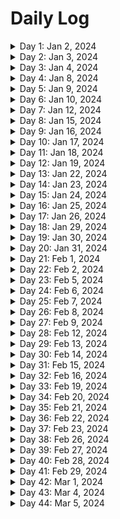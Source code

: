 # Daily Log

<details>
  <summary>Day 1: Jan 2, 2024</summary>

  ### Today's Progress:
  * Completed Cat Photo App Webpage on freeCodeCamp
  * Completed building a Cafe Menu using basic CSS
  * Started Dave Gray's course on HTML (finished Ch.1)
  * Cleaned up notes taken from Dave Gray's course

  ### Link to work:
  * None

  ### New thing(s) learned:
  1. Didn't know that you could nest labels inside of inputs for forms.
  2. Didn't know that you could nest a link within an image via HTML.

  ### Thoughts:
  * There's a lot to learn about HTML when you get back into it after so long. I took Web Design in High School and everything was slow to learn. But, using something like YouTube or freeCodeCamp to help teach me makes things a lot faster. Everything seems a lot more interesting than it did before.

  ### Time spent working
  * 2.3 hours
</details>

<details>
  <summary>Day 2: Jan 3, 2024</summary>

  ### Today's Progress: 
  * Continued working on Dave Gray's Course on HTML (Ch.2 - Ch.5)

  ### Link to work:
  * None

  ### New thing(s) learned:
  * Description Lists are something I haven't heard of before or learned about previously.

  ### Thoughts:
  * Working hard and enjoying it!

  ### Time spent working
  * 1.16 hrs
</details>

<details>
  <summary>Day 3: Jan 4, 2024</summary>

  ### Today's Progress: 
  * Continued working on Dave Gray's Course on HTML (Ch.5 - Ch.6) *still working on Ch.6*

  ### Link to work:
  * None

  ### New thing(s) learned:
  1. Learned about the 3 different types of links (Absolute Reference, Relative Reference, and Internal Reference)
  2. Learned about the 2 different loading attributes used for images (Lazy and Eager)

  ### Thoughts:
  * Not sure how often I'll use the different types of links, but I feel as if the image attributes may be used quite often for me depending on the site. We still do live in a time where some people most likely have dial-up internet from the 90's.

  ### Time spent working
  * 1.16 hrs
</details>

<details>
  <summary>Day 4: Jan 8, 2024</summary>

  ### Today's Progress: 
  * Continued working on Dave Gray's Course on HTML (Ch.6 - Ch.9)

  ### Link to work:
  * None

  ### New thing(s) learned:
  1. Learned a lot more about HTML tables that I thought I knew in the beginning
  2. Forms have a ton of elements and attributes that can make them very helpful for submitting information about something.

  ### Thoughts:
  * I hope to create a few HTML-only projects on tables and forms so I'm able to get used to them. Probably not a big deal, but it would be something fun and new to do while learning.

  ### Time spent working
  * 2.33 hrs
</details>

<details>
  <summary>Day 5: Jan 9, 2024</summary>

  ### Today's Progress: 
  * Completed Dave Gray's course on HTML by completing the final project

  ### Link to work:
  * [Little Taco Shop - GitHub](https://github.com/kylecreate/LTS)

  ### New thing(s) learned:
  * The difference of using articles and sections. After watching his solution, I changed my sections to articles and changed a few things around as well.

  ### Thoughts:
  * I enjoyed working on this project. Before I start learning CSS, I'm going to find a few more HTML projects to work on to get more of an understanding of the language. I believe 2-3 projects should be good.

  ### Time spent working
  * 2.5 hrs
</details>

<details>
  <summary>Day 6: Jan 10, 2024</summary>

  ### Today's Progress: 
  * Started and completed the MDN project of creating a table of planets data

  ### Link to work:
  * [Table of Planets Project](https://github.com/kylecreate/TableOfPlanets)

  ### New thing(s) learned:
  * Structuring of tables in general

  ### Thoughts:
  * This was a bit of a challenge, but I enjoyed this project a lot.

  ### Time spent working
  * 2 hrs
</details>

<details>
  <summary>Day 7: Jan 12, 2024</summary>

  ### Today's Progress: 
  * Completed building a registration form on Responsive Web Design (fCC)
  * Completed certification project #1 or 5 on Responsive Web Design (fCC)

  ### Link to work:
  * [FCC Survey](https://github.com/kylecreate/FCC-Survey)

  ### New thing(s) learned:
  * Learned more about how forms and fieldsets are created to generate one possible giant form.

  ### Thoughts:
  * I enjoyed this challenging project. I'm enjoying web development so far!

  ### Time spent working
  * 2 hrs
</details>

<details>
  <summary>Day 8: Jan 15, 2024</summary>

  ### Today's Progress: 
  * Completed Rothko Painting (CSS Box Model) on Responsive Web Design (fCC)
  * Completed Photo Gallery (CSS Flexbox) on Responsive Web Design (fCC)
  * Completed Nutrition Label on Responsive Web Design (fCC)

  ### Link to work:
  * None

  ### New thing(s) learned:
  * Learned how the CSS box model and CSS Flexbox work while creating the Rothko Painting and Photo Gallery. Excited to learn more about these in the future.

  ### Thoughts:
  * Box model and flexbox of CSS will take some time to learn, but I can see how these make websites look better.

  ### Time spent working
  * 1.5 hrs
</details>

<details>
  <summary>Day 9: Jan 16, 2024</summary>

  ### Today's Progress: 
  * Completed learning about Accessibility by building a HTML/CSS Quiz on Responsive Web Design (fCC)
  * Started on the 2nd certification project for Responsive Web Design (fCC)

  ### Link to work:
  * None

  ### New thing(s) learned:
  * A lot of things about web accessibility. Excited to learn more as I get into CSS and making things easier for those who need the assistance.

  ### Thoughts:
  * When working on the Quiz assignment from freeCodeCamp, I found a lot of the accessibility questions a bit difficult. I'm looking forward to learning more and understanding accessibility. Maybe I'll use the [rubber duck theory](https://en.wikipedia.org/wiki/Rubber_duck_debugging) as I teach myself?

  ### Time spent working
  * 1.5 hrs
</details>

<details>
  <summary>Day 10: Jan 17, 2024</summary>

  ### Today's Progress: 
  * Completed certification project #2 or 5 on Responsive Web Design (fCC)
  * Completed building a Balance Sheet on fCC
  * Completed building a Cat Painting on fCC

  ### Link to work:
  * [FCC Tribute Page](https://github.com/kylecreate/FCC-Tribute)

  ### New thing(s) learned:
  * Learned a lot about positioning and intermediate CSS.

  ### Thoughts:
  * Some of it was confusing, but I think with my other resources I plan on learning from and projects I plan on doing, everything should make sense sooner or later.

  ### Time spent working
  * 2 hrs
</details>

<details>
  <summary>Day 11: Jan 18, 2024</summary>

  ### Today's Progress: 
  * Completed building a responsive piano (fCC)
  * Completed certification project #3 or 5 on Responsive Web Design (fCC)
  * Completed building a city skyline (fCC)

  ### Link to work:
  * [FCC Tech Doc](https://kylecreate-fcctechdoc.netlify.app/)

  ### New thing(s) learned:
  * Learned a lot about the root element and different gradients

  ### Thoughts:
  * The Root element is super useful!

  ### Time spent working
  * 2 hrs
</details>

<details>
  <summary>Day 12: Jan 19, 2024</summary>

  ### Today's Progress: 
  * Completed building a magazine (fCC)
  * Completed certification project #4 or 5 on Responsive Web Design (fCC)

  ### Link to work:
  * [FCC Product Landing](https://github.com/kylecreate/FCC-ProductLanding)

  ### New thing(s) learned:
  * Learned more in-depth on creating flexboxes and grids for a website.

  ### Thoughts:
  * Not sure when I'll ever use the magazine-like style for a website in my future, but it was useful to learn. Maybe something will come along?

  ### Time spent working
  * 2 hrs
</details>

<details>
  <summary>Day 13: Jan 22, 2024</summary>

  ### Today's Progress: 
  * Completed building a Ferris Wheel using CSS Animations
  * Completed building a Penguin using CSS Transformations
  * Completed certification project #5 or 5 on Responsive Web Design (fCC) - Recived my certification from the site! 🎉

  ### Link to work:
  * [FCC Personal Portfolio](https://github.com/kylecreate/FCC-Portfolio)

  ### New thing(s) learned:
  * Learned a lot about how animations work in CSS and transformations

  ### Thoughts:
  * Hopefully in the future I can get better with animations and transformations. With animations however, I feel as if it'll be like the magazine project. When will I use it? Who knows, we'll see.

  ### Time spent working
  * 2.5 hrs
</details>

<details>
  <summary>Day 14: Jan 23, 2024</summary>

  ### Today's Progress: 
  * Started Dave Gray's CSS Course on YouTube (Ch.1 → Ch.2, starting Ch.3 tomorrow)

  ### Link to work:
  * None

  ### New thing(s) learned:
  * Learned more about the different selectors that can be used for CSS.

  ### Thoughts:
  * I never understood the differences between the selectors until now. It makes since as to why a Class selector is superior to an ID selector.

  ### Time spent working
  * 1.25 hrs
</details>

<details>
  <summary>Day 15: Jan 24, 2024</summary>

  ### Today's Progress: 
  * Continued working on Dave Gray's CSS Course on YouTube (Ch.3 → Ch.5, starting Ch.5 tomorrow)

  ### Link to work:
  * None

  ### New thing(s) learned:
  * Learned more indepth about the different color, units, and sizes values that are used to change the sizes of the page.

  ### Thoughts:
  * I'll have a hard time with sizing I believe, but with enough practice I should be good!

  ### Time spent working
  * 1.25 hrs
</details>

<details>
  <summary>Day 16: Jan 25, 2024</summary>

  ### Today's Progress: 
  * Continued working on Dave Gray's CSS Course on YouTube (Ch.5 → Ch.7, starting Ch.7 tomorrow)

  ### Link to work:
  * None

  ### New thing(s) learned:
  * Learned more and indepth about the CSS Box Model and fonts.

  ### Thoughts:
  * I think I see the reason that people use Google Chrome for creating websites since it's easier to see what the box model looks like on certain content. Firefox doesn't really show the colors that I'm aware of, unless I'm wrong.

  ### Time spent working
  * 1.25 hrs
</details>

<details>
  <summary>Day 17: Jan 26, 2024</summary>

  ### Today's Progress: 
  * Continued working on Dave Gray's CSS Course on YouTube (Ch.7 → Ch.12, starting Ch.13 next week)

  ### Link to work:
  * None

  ### New thing(s) learned:
  * Learned more about list styles, floats, and columns.

  ### Thoughts:
  * I'm having the feeling and thoughts of creating my own website/portfolio now after learning some of these. That may become a future probject.

  ### Time spent working
  * 2.3 hrs
</details>

<details>
  <summary>Day 18: Jan 29, 2024</summary>

  ### Today's Progress: 
  * Continued working on Dave Gray's CSS Course on YouTube (Ch.13 → Ch.14, starting Ch.15 tomorrow)

  ### Link to work:
  * None

  ### New thing(s) learned:
  * Learned more about Flexbox and Positioning different items of content to be viewed on a page.

  ### Thoughts:
  * I'm excited to learn more indepth about this with a future learning video from fCC about Responsive Design. I'm amazed sometimes at what you can do with a website when creating one.

  ### Time spent working
  * 1.25 hrs
</details>

<details>
  <summary>Day 19: Jan 30, 2024</summary>

  ### Today's Progress: 
  * Continued working on Dave Gray's CSS Course on YouTube (Ch.15 → Ch.16, starting Ch.17 tomorrow)

  ### Link to work:
  * None

  ### New thing(s) learned:
  * Learned more about images and their settings along with the grid layout of CSS.

  ### Thoughts:
  * Making the example grid layout with the video made it looks like an actual website which was fun. With the images section, I felt I knew enough until a few properties came up.

  ### Time spent working
  * 1.5 hrs
</details>

<details>
  <summary>Day 20: Jan 31, 2024</summary>

  ### Today's Progress: 
  * Continued working on Dave Gray's CSS Course on YouTube (Ch.17 → Ch.20, starting Ch.20 tomorrow)

  ### Link to work:
  * [Card Mini-Project](https://github.com/kylecreate/CardMiniProject)

  ### New thing(s) learned:
  * Learned about Media Queries and Pseudo Selectors/Classes

  ### Thoughts:
  * Media queries are pretty cool and excited to use them in the future. As for Pseudo Selectors and classes, I can definietly see how these can be useful.

  ### Time spent working
  * 1.5 hrs
</details>

<details>
  <summary>Day 21: Feb 1, 2024</summary>

  ### Today's Progress: 
  * Continued working on Dave Gray's CSS Course on YouTube (Ch.20 → Ch.21, starting Ch.22 tomorrow)

  ### Link to work:
  * None

  ### New thing(s) learned:
  * Learned more about CSS functions and variables

  ### Thoughts:
  * I see how the variables in CSS and functions would be useful for multiple colors/sizes/etc.. I see myself using these in the future.

  ### Time spent working
  * 1.35 hrs
</details>

<details>
  <summary>Day 22: Feb 2, 2024</summary>

  ### Today's Progress: 
  * Continued working on Dave Gray's CSS Course on YouTube (Ch.22 → Final Project, will complete the project next week)

  ### Link to work:
  * None

  ### New thing(s) learned:
  * Learned more about animations using CSS

  ### Thoughts:
  * I'm unsure of how often I'd be using animations in CSS, but of course you never know. I supposed it would be whenever I make a responsive navigation menu with a hamburger menu.

  ### Time spent working
  * 1.9 hrs
</details>

<details>
  <summary>Day 23: Feb 5, 2024</summary>

  ### Today's Progress: 
  * Continued and completed Dave Gray's CSS Course on YouTube (Final Project)

  ### Link to work:
  * [Little Taco Shop - 2](https://github.com/kylecreate/LTS2)

  ### New thing(s) learned:
  * Creating a dark mode version of the site using the root method with a media query.

  ### Thoughts:
  * Happy this project and course is done. On to the next!

  ### Time spent working
  * 1.75 hrs
</details>

<details>
  <summary>Day 24: Feb 6, 2024</summary>

  ### Today's Progress: 
  * Resarched and learning about Frontend Mentor's first project of the QR Code.

  ### Link to work:
  * None

  ### New thing(s) learned:
  * Learning how the website works and each project works.

  ### Thoughts:
  * Happy they have a roadmap in their discord to follow for beginners. Should get me started for tomorrow!

  ### Time spent working
  * 1.25 hrs
</details>

<details>
  <summary>Day 25: Feb 7, 2024</summary>

  ### Today's Progress: 
  * Started and completed Frontend Mentor's QR Code Component challenge

  ### Link to work:
  * [Repo](https://github.com/kylecreate/QRCode) | [Live Preview](https://kylecreate.github.io/QRCode/) | [Solution Result](https://www.frontendmentor.io/solutions/qr-code-card-component-xyANUCzb3y)

  ### New thing(s) learned:
  * Learned about creating components and centering them to a webpage.

  ### Thoughts:
  * I think I'm going to enjoy this challenge site!

  ### Time spent working
  * 1.5 hrs
</details>

<details>
  <summary>Day 26: Feb 8, 2024</summary>

  ### Today's Progress: 
  * After receiving feedback from [solvman](https://www.frontendmentor.io/profile/solvman), I made some changes to my QR Code Component. <i>Check yesterday's log for the project link</i>
  * Started working on the [3-Column Preview Card Component](https://www.frontendmentor.io/challenges/3column-preview-card-component-pH92eAR2-/hub) project

  ### Link to work:
  * None

  ### New thing(s) learned:
  * None

  ### Thoughts:
  * These projects are exactly what I was looking for. Learning so much from these as well as what I've learned so far.

  ### Time spent working
  * 2 hrs
</details>

<details>
  <summary>Day 27: Feb 9, 2024</summary>

  ### Today's Progress: 
  * Completed the [3-Column Preview Card](https://github.com/kylecreate/3ColumnCard) project from Frontend Mentor
  * Started working on the [Single Price Grid Component](https://www.frontendmentor.io/challenges/single-price-grid-component-5ce41129d0ff452fec5abbbc/hub) project

  ### Link to work:
  * [3-Column Preview Card](https://github.com/kylecreate/3ColumnCard)

  ### New thing(s) learned:
  * None

  ### Thoughts:
  * These projects are indeed challenging, which is what I wanted as I learn frontend development!

  ### Time spent working
  * 1.25 hrs
</details>

<details>
  <summary>Day 28: Feb 12, 2024</summary>

  ### Today's Progress: 
  * Continued working on the [Single Price Grid Component](https://www.frontendmentor.io/challenges/single-price-grid-component-5ce41129d0ff452fec5abbbc/hub) project from Frontend Mentor.

  ### Link to work:
  * None

  ### New thing(s) learned:
  * None

  ### Thoughts:
  * Getting the hang of things for this project. Just need to adjust some colors and padding. Should be finished sometime tomorrow.

  ### Time spent working
  * 1.2 hrs
</details>

<details>
  <summary>Day 29: Feb 13, 2024</summary>

  ### Today's Progress: 
  * Completed the Single Price Grid Component from Frontend Mentor
  * Started working on the Order Summary Component from Frontend Mentor

  ### Link to work:
  * [Single Price Grid Component](https://github.com/kylecreate/PriceGrid)

  ### New thing(s) learned:
  * None

  ### Thoughts:
  * I enjoyed working on this project as it's the one I feel closely resembles the original design.

  ### Time spent working
  * 2 hrs
</details>

<details>
  <summary>Day 30: Feb 14, 2024</summary>

  ### Today's Progress: 
  * Continued working on the Order Summary Component from Frontend Mentor
  * Started to read Coding for Dummies (7 books in 1) about Frontend Web Dev of course. Excited to learn more and actually read a book away from the computer. Completed the first book on "What is Coding?"

  ### Link to work:
  * None

  ### New thing(s) learned:
  * I learned about different sandbox websites for coding and more about programming that I knew before.

  ### Thoughts:
  * I haven't read a book in a long time, but thought this might be a nice change of pace. Reading to take a brake from the computer might be nice. Also, tons of notes!

  ### Time spent working
  * 1.5 hrs
</details>

<details>
  <summary>Day 31: Feb 15, 2024</summary>

  ### Today's Progress: 
  * Completed working on the Order Summary Component from Frontend Mentor
  * Started getting notes together from yesterday's reading. Going to complete this later today or tomorrow.

  ### Link to work:
  * [FEM - Order Summary Component](https://github.com/kylecreate/OrderSummary)

  ### New thing(s) learned:
  * Learned more about debugging a problem I was having that was making the grey box in the order summary not working.

  ### Thoughts:
  * Some of these projects are killers, but they're teaching me a lot.

  ### Time spent working
  * 1.8 hrs
</details>

<details>
  <summary>Day 32: Feb 16, 2024</summary>

  ### Today's Progress:
  * Recieved feedback for my Order Summary Component challenge that I completed yestrday and made the necessary changes that were posted.
  * Started working on the Stats Preview Card Component challenge from Frontend Mentor.
  * Continued working on my notes from reading the first book of Coding for Dummies.

  ### Link to work:
  * None

  ### New thing(s) learned:
  * There's so many programming languages...

  ### Thoughts:
  * I'm enjoying my reading and coding time. Makes a difference to learn a few things while reading and coding which is nice.

  ### Time spent working
  * 1.5 hrs
</details>

<details>
  <summary>Day 33: Feb 19, 2024</summary>

  ### Today's Progress: 
  * Completed [Statis Preview Card Component](https://github.com/kylecreate/StatsPreview) from Frontend Mentor
  * Started working on the Product Preview Card Component

  ### Link to work:
  * [Stats Preview Card](https://github.com/kylecreate/StatsPreview)

  ### New thing(s) learned:
  * I learned with this project about how to overlay a color above an image using CSS.

  ### Thoughts:
  * None

  ### Time spent working
  * 1.5 hrs
</details>

<details>
  <summary>Day 34: Feb 20, 2024</summary>

  ### Today's Progress: 
  * Continued working on the Product Preview Card Component from Frontend Mentor
  * Continued reading Coding (All-in-One) for Dummies, read Book 2 Ch.1.

  ### Link to work:
  * None

  ### New thing(s) learned:
  * While reading my book, it mentions that you can have a hidden attribute on an HTML tag and it won't show up on the page at all. How interesting...

  ### Thoughts:
  * None

  ### Time spent working
  * 1.2 hrs
</details>

<details>
  <summary>Day 35: Feb 21, 2024</summary>

  ### Today's Progress: 
  * Continued working on the Product Preview Card Component from Frontend Mentor
  * Continued reading Coding (All-in-One) for Dummies, read Book 2 Ch.2.

  ### Link to work:
  * None

  ### New thing(s) learned:
  * Learned more about tables and lists

  ### Thoughts:
  * None

  ### Time spent working
  * 2 hrs
</details>

<details>
  <summary>Day 36: Feb 22, 2024</summary>

  ### Today's Progress: 
  * Completed the Frontend Mentor project of the Product Preview Card

  ### Link to work:
  * [Product Preview Card Component](https://github.com/kylecreate/ProductPreview)

  ### New thing(s) learned:
  * Even more HTML and CSS

  ### Thoughts:
  * I mentioned this in my project repo, but the video from Kevin really helped me finished this project. I see lots of reading and note taking from him in the future!

  ### Time spent working
  * 2.5 hrs
</details>

<details>
  <summary>Day 37: Feb 23, 2024</summary>

  ### Today's Progress: 
  * Continued reading Coding (All-in-One) for Dummies, read Book 2 Ch.3 and Ch.4.

  ### Link to work:
  * None

  ### New thing(s) learned:
  * Learned more about CSS stylings and flexbox

  ### Thoughts:
  * I'm enjoying reading this book, would highly reccommend it to beginners like myself.

  ### Time spent working
  * 1 hr
</details>

<details>
  <summary>Day 38: Feb 26, 2024</summary>

  ### Today's Progress: 
  * Continued working on the Product Preview Card from Frontend Mentor
  * Worked on notes from Book 2 Ch.2 of Coding (All-in-One) for Dummies

  ### Link to work:
  * None

  ### New thing(s) learned:
  * None

  ### Thoughts:
  * Work hard, play hard!

  ### Time spent working
  * 2 hrs
</details>

<details>
  <summary>Day 39: Feb 27, 2024</summary>

  ### Today's Progress: 
  * Continued working on the Product Preview Card from Frontend Mentor

  ### Link to work:
  * None

  ### New thing(s) learned:
  * None

  ### Thoughts:
  * This project is pretty tough. Asking for help on it might be the best thing or doing more research on what others have done.

  ### Time spent working
  * 1.25 hrs
</details>

<details>
  <summary>Day 40: Feb 28, 2024</summary>

  ### Today's Progress: 
  * * Continued working on the Product Preview Card from Frontend Mentor

  ### Link to work:
  * None

  ### New thing(s) learned:
  * None

  ### Thoughts:
  * Found a video from Kevin Powell that I'm following along with. I enjoy that he explains everything in detail and it just makes sense to me.

  ### Time spent working
  * 1.25 hrs
</details>

<details>
  <summary>Day 41: Feb 29, 2024</summary>

  ### Today's Progress: 
  * Completed working on the Product Preview Card from Frontend Mentor
  * Started working on notes from Book 2 Ch.3 of Coding (All-in-One) for Dummies

  ### Link to work:
  * [Four Card Preview](https://github.com/kylecreate/4CardPreview)

  ### New thing(s) learned:
  * The Product Preview Card project taught me a lot of things I wasn't sure about. Thanksfully, Kevin's video on the project helped me out a ton!

  ### Thoughts:
  * Really need to find a mentor, I'm getting to the point where I feel like I'm stuck sometimes.

  ### Time spent working
  * 1.25 hrs
</details>

<details>
  <summary>Day 42: Mar 1, 2024</summary>

  ### Today's Progress: 
  * Completed working on notes from Book 2 Ch.3 of Coding (All-in-One) for Dummies

  ### Link to work:
  * None

  ### New thing(s) learned:
  * This chapter talks more about CSS, but about images and text.

  ### Thoughts:
  * This book is very good!

  ### Time spent working
  * 1.25 hrs
</details>

<details>
  <summary>Day 43: Mar 4, 2024</summary>

  ### Today's Progress: 
  * Started working on the Social Proof Section on Frontend Mentor

  ### Link to work:
  * None

  ### New thing(s) learned:
  * None

  ### Thoughts:
  * This one is also though. I started with the mobile design before moving to the Desktop design.

  ### Time spent working
  * 2 hrs
</details>

<details>
  <summary>Day 44: Mar 5, 2024</summary>

  ### Today's Progress: 
  * 

  ### Link to work:
  * 

  ### New thing(s) learned:
  * 

  ### Thoughts:
  * 

  ### Time spent working
  * 
</details>
